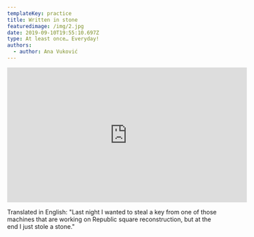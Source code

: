 ```yaml
---
templateKey: practice
title: Written in stone
featuredimage: /img/2.jpg
date: 2019-09-10T19:55:10.697Z
type: At least once… Everyday!
authors:
  - author: Ana Vuković
---
```

<iframe width="560" height="315" src="https://www.youtube.com/embed/DDAVJ5J3whg" frameborder="0" allow="accelerometer; autoplay; encrypted-media; gyroscope; picture-in-picture" allowfullscreen></iframe>

Translated in English: "Last night I wanted to steal a key from one of those machines that are working on Republic square reconstruction, but at the end I just stole a stone."

